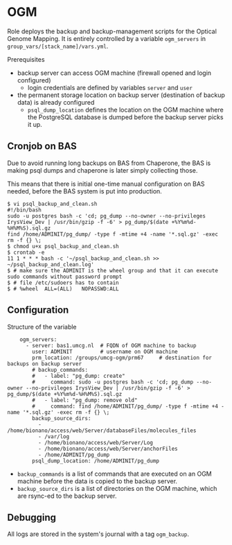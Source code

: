 # OGM

Role deploys the backup and backup-management scripts for the Optical Genome Mapping.
It is entirely controlled by a variable `ogm_servers` in `group_vars/[stack_name]/vars.yml`.

Prerequisites
 - backup server can access OGM machine (firewall opened and login configured)
   - login credentials are defined by variables `server` and `user`
 - the permanent storage location on backup server (destination of backup data) is already configured
   - `psql_dump_location` defines the location on the OGM machine where the PostgreSQL database is dumped before the backup server picks it up.

## Cronjob on BAS

Due to avoid running long backups on BAS from Chaperone, the BAS is making psql dumps and
chaperone is later simply collecting those.

This means that there is initial one-time manual configuration on BAS needed, before the
BAS system is put into production.

```
$ vi psql_backup_and_clean.sh
#!/bin/bash
sudo -u postgres bash -c 'cd; pg_dump --no-owner --no-privileges IrysView_Dev | /usr/bin/gzip -f -6' > pg_dump/$(date +%Y%m%d-%H%M%S).sql.gz
find /home/ADMINIT/pg_dump/ -type f -mtime +4 -name '*.sql.gz' -exec rm -f {} \;
$ chmod u+x psql_backup_and_clean.sh
$ crontab -e
11 1 * * * bash -c '~/psql_backup_and_clean.sh >> ~/psql_backup_and_clean.log'
$ # make sure the ADMINIT is the wheel group and that it can execute sudo commands without password prompt
$ # file /etc/sudoers has to contain
$ # %wheel	ALL=(ALL)	NOPASSWD:ALL
```

## Configuration

Structure of the variable

```
    ogm_servers:
      - server: bas1.umcg.nl  # FQDN of OGM machine to backup
        user: ADMINIT         # username on OGM machine
        prm_location: /groups/umcg-ogm/prm67     # destination for backups on backup server
        # backup_commands:
        #   - label: "pg_dump: create"
        #     command: sudo -u postgres bash -c 'cd; pg_dump --no-owner --no-privileges IrysView_Dev | /usr/bin/gzip -f -6' > pg_dump/$(date +%Y%m%d-%H%M%S).sql.gz
        #   - label: "pg_dump: remove old"
        #     command: find /home/ADMINIT/pg_dump/ -type f -mtime +4 -name '*.sql.gz' -exec rm -f {} \;
        backup_source_dirs:
          - /home/bionano/access/web/Server/databaseFiles/molecules_files
          - /var/log
          - /home/bionano/access/web/Server/Log
          - /home/bionano/access/web/Server/anchorFiles
          - /home/ADMINIT/pg_dump
        psql_dump_location: /home/ADMINIT/pg_dump
```

 - `backup_commands` is a list of commands that are executed on an OGM machine before the data is copied to the backup server.
 - `backup_source_dirs` is a list of directories on the OGM machine, which are rsync-ed to the backup server.


## Debugging

All logs are stored in the system's journal with a tag `ogm_backup`.
